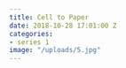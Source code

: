 ```yaml
---
title: Cell to Paper
date: 2018-10-28 17:01:00 Z
categories:
- series 1
image: "/uploads/5.jpg"
---
```



